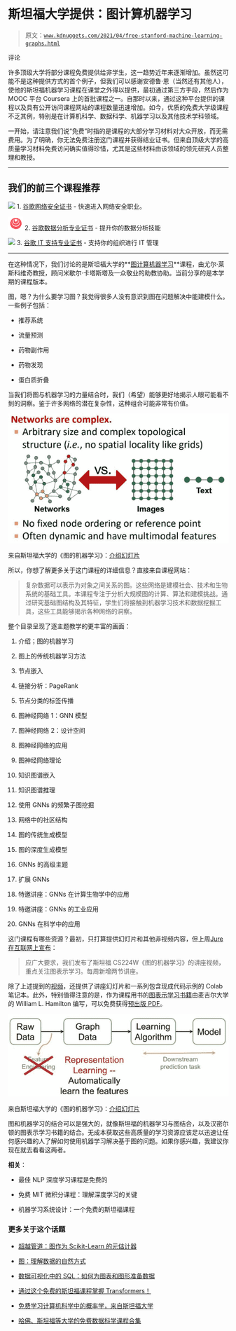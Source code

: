 # 斯坦福大学提供：图计算机器学习

> 原文：[`www.kdnuggets.com/2021/04/free-stanford-machine-learning-graphs.html`](https://www.kdnuggets.com/2021/04/free-stanford-machine-learning-graphs.html)

评论

许多顶级大学将部分课程免费提供给非学生，这一趋势近年来逐渐增加。虽然这可能不是这种提供方式的首个例子，但我们可以感谢安德鲁·恩（当然还有其他人），使他的斯坦福机器学习课程在课堂之外得以提供，最初通过第三方手段，然后作为 MOOC 平台 Coursera 上的首批课程之一。自那时以来，通过这种平台提供的课程以及具有公开访问课程网站的课程数量迅速增加。如今，优质的免费大学级课程不乏其例，特别是在计算机科学、数据科学、机器学习以及其他技术学科领域。

一开始，请注意我们说“免费”时指的是课程的大部分学习材料对大众开放，而无需费用。为了明确，你无法免费注册这门课程并获得结业证书。但来自顶级大学的高质量学习材料免费访问确实值得珍惜，尤其是这些材料由该领域的领先研究人员整理和教授。

* * *

## 我们的前三个课程推荐

![](img/0244c01ba9267c002ef39d4907e0b8fb.png) 1\. [谷歌网络安全证书](https://www.kdnuggets.com/google-cybersecurity) - 快速进入网络安全职业。

![](img/e225c49c3c91745821c8c0368bf04711.png) 2\. [谷歌数据分析专业证书](https://www.kdnuggets.com/google-data-analytics) - 提升你的数据分析技能

![](img/0244c01ba9267c002ef39d4907e0b8fb.png) 3\. [谷歌 IT 支持专业证书](https://www.kdnuggets.com/google-itsupport) - 支持你的组织进行 IT 管理

* * *

在这种情况下，我们讨论的是斯坦福大学的**[图计算机器学习](http://web.stanford.edu/class/cs224w/index.html)**课程，由尤尔·莱斯科维奇教授，顾问米歇尔·卡塔斯塔及一众敬业的助教协助。当前分享的是本学期的课程版本。

图，嗯？为什么要学习图？我觉得很多人没有意识到图在问题解决中能建模什么。一些例子包括：

+   推荐系统

+   流量预测

+   药物副作用

+   药物发现

+   蛋白质折叠

当我们将图与机器学习的力量结合时，我们（希望）能够更好地揭示人眼可能看不到的洞察。鉴于许多网络的潜在复杂性，这种组合可能非常有价值。

![图](img/98a15e1cdac75639368098384beb4f31.png)

来自斯坦福大学的《图的机器学习》：[介绍幻灯片](http://web.stanford.edu/class/cs224w/slides/01-intro.pdf)

所以，你想了解更多关于这门课程的详细信息？直接来自课程网站：

> 复杂数据可以表示为对象之间关系的图。这些网络是建模社会、技术和生物系统的基础工具。本课程专注于分析大规模图的计算、算法和建模挑战。通过研究基础图结构及其特征，学生们将接触到机器学习技术和数据挖掘工具，这些工具能够揭示各种网络的洞察。

整个目录呈现了逐主题教学的更丰富的画面：

1.  介绍；图的机器学习

1.  图上的传统机器学习方法

1.  节点嵌入

1.  链接分析：PageRank

1.  节点分类的标签传播

1.  图神经网络 1：GNN 模型

1.  图神经网络 2：设计空间

1.  图神经网络的应用

1.  图神经网络理论

1.  知识图谱嵌入

1.  知识图谱推理

1.  使用 GNNs 的频繁子图挖掘

1.  网络中的社区结构

1.  图的传统生成模型

1.  图的深度生成模型

1.  GNNs 的高级主题

1.  扩展 GNNs

1.  特邀讲座：GNNs 在计算生物学中的应用

1.  特邀讲座：GNNs 的工业应用

1.  GNNs 在科学中的应用

这门课程有哪些资源？最初，只打算提供幻灯片和其他非视频内容，但上周[Jure 在互联网上宣布](https://www.linkedin.com/feed/update/urn:li:activity:6788509749274005504/)：

> 应广大要求，我们发布了斯坦福 CS224W《图的机器学习》的讲座视频，重点关注图表示学习。每周新增两节讲座。

除了上述提到的[视频](https://www.youtube.com/playlist?list=PLoROMvodv4rPLKxIpqhjhPgdQy7imNkDn)，还提供了讲座幻灯片和一系列包含现成代码示例的 Colab 笔记本。此外，特别值得注意的是，作为课程用书的[图表示学习书籍](https://www.cs.mcgill.ca/~wlh/grl_book/)由麦吉尔大学的 William L. Hamilton 编写，可以免费获得[预出版 PDF](https://www.cs.mcgill.ca/~wlh/grl_book/files/GRL_Book.pdf)。

![图](img/f99ed997d00518e0079be6f83db08cc5.png)

来自斯坦福大学的《图的机器学习》：[介绍幻灯片](http://web.stanford.edu/class/cs224w/slides/01-intro.pdf)

图和机器学习的结合可以是强大的，就像斯坦福的机器学习与图结合，以及汉密尔顿的图表示学习书籍的结合。无成本获取这些高质量的学习资源应该足以迅速让任何感兴趣的人了解如何使用机器学习解决基于图的问题。如果你感兴趣，我建议你现在就去看看这两者。

**相关**：

+   最佳 NLP 深度学习课程是免费的

+   免费 MIT 微积分课程：理解深度学习的关键

+   机器学习系统设计：一个免费的斯坦福课程

### 更多关于这个话题

+   [超越管道：图作为 Scikit-Learn 的元估计器](https://www.kdnuggets.com/2022/09/graphs-scikitlearn-metaestimators.html)

+   [图：理解数据的自然方式](https://www.kdnuggets.com/2022/10/manning-graphs-natural-way-understand-data.html)

+   [数据可视化中的 SQL：如何为图表和图形准备数据](https://www.kdnuggets.com/sql-for-data-visualization-how-to-prepare-data-for-charts-and-graphs)

+   [通过这个免费的斯坦福课程掌握 Transformers！](https://www.kdnuggets.com/2022/09/master-transformers-free-stanford-course.html)

+   [免费学习计算机科学中的概率学，来自斯坦福大学](https://www.kdnuggets.com/learn-probability-in-computer-science-with-stanford-university-for-free)

+   [哈佛、斯坦福等大学的免费数据科学课程合集](https://www.kdnuggets.com/a-collection-of-free-data-science-courses-from-harvard-stanford-mit-cornell-and-berkeley)
